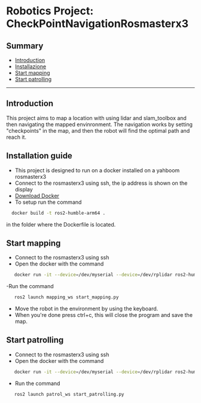 # Robotics Project: CheckPointNavigationRosmasterx3

## Summary

- [Introduction](#Introduction)
- [Installazione](#Installation-guide)
- [Start mapping](#start-mapping)
- [Start patrolling](#start-patrolling)

---

## Introduction

This project aims to map a location with using lidar and slam_toolbox and then navigating the mapped envinronment.
The navigation works by setting "checkpoints" in the map, and then the robot will find the optimal path and reach it.

## Installation guide

- This project is designed to run on a docker installed on a yahboom rosmasterx3
- Connect to the rosmasterx3 using ssh, the ip address is shown on the display
- [Download Docker](https://www.docker.com)
- To setup run the command

```bash
  docker build -t ros2-humble-arm64 .
```

in the folder where the Dockerfile is located.

## Start mapping

- Connect to the rosmasterx3 using ssh
- Open the docker with the command

```bash
   docker run -it --device=/dev/myserial --device=/dev/rplidar ros2-humble-arm64
```

-Run the command

```bash
   ros2 launch mapping_ws start_mapping.py 
```

- Move the robot in the environment by using the keyboard.
- When you're done press ctrl+c, this will close the program and save the map.

## Start patrolling

- Connect to the rosmasterx3 using ssh
- Open the docker with the command

```bash
   docker run -it --device=/dev/myserial --device=/dev/rplidar ros2-humble-arm64
```

- Run the command

```bash
   ros2 launch patrol_ws start_patrolling.py 
```
